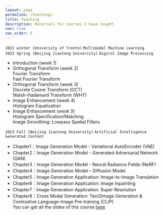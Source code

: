 ```yaml
---
layout: page
permalink: /teaching/
title: Teaching
description: Materials for courses I have taught. 
nav: true
nav_order: 5
---
```


`2022 winter (University of Trento)` `Multimodal Machine Learning` \
`2023 Spring (Beijing Jiaotong University)` `Digital Image Processing` 
- Introduction (_week 1_)
- Orthogonal Transform (_week 2_) \
Fourier Transform \
Fast Fourier Transform
- Orthogonal Transform (_week 3_)\
Discrete Cosine Transform (DCT) \
Walsh-Hadamard Transform (WHT)
- Image Enhancement (_week 4_)\
Histogram Equalization 
- Image Enhancement (_week 5_)\
Histogram Specification/Matching\
Image Smoothing: Lowpass Spatial Filters

`2023 Fall (Beijing Jiaotong University)` `Artificial Intelligence Generated Content`
- Chapter1：Image Generation Model - Variational AutoEncoder (VAE)
- Chapter2：Image Generation Model - Generated Adversarial Network (GAN)
- Chapter3：Image Generation Model - Neural Radiance Fields (NeRF)
- Chapter4：Image Generation Model – Diffusion Model
- Chapter5：Image Generation Application: Image-to-Image Translation
- Chapter6：Image Generation Application: Image Inpainting
- Chapter7：Image Generation Application: Super Resolution
- Chapter8：Cross Modal Generation: Text2Image Generation & Contrastive Language-Image Pre-training (CLIP)\
You can get all the slides of this course <font color="AAAAAA"><a href="https://www.aliyundrive.com/s/W8QHGJ8HdBC">here</a>.
</font>
